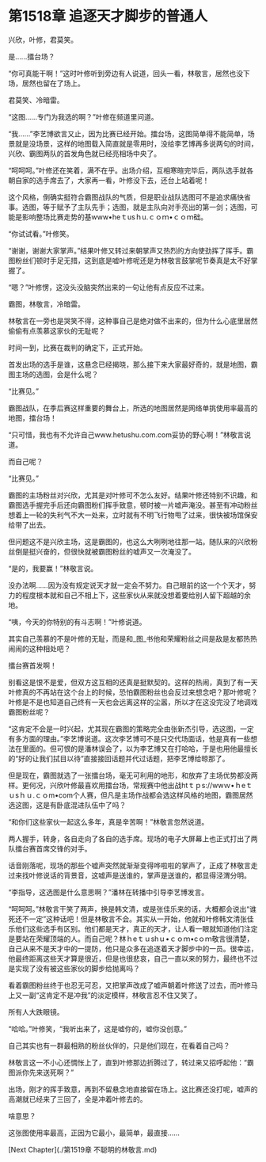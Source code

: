 # 第1518章 追逐天才脚步的普通人

兴欣，叶修，君莫笑。

是……擂台场？

“你可真能干啊！”这时叶修听到旁边有人说道，回头一看，林敬言，居然也没下场，居然也留在了场上。

君莫笑、冷暗雷。

“这图……专门为我选的啊？”叶修在频道里问道。

“我……”李艺博欲言又止，因为比赛已经开始。擂台场，这图简单得不能简单，场景就是没场景，这样的地图载入简直就是零用时，没给李艺博再多说两句的时间，兴欣、霸图两队的首发角色就已经亮相场中央了。

“呵呵呵。”叶修还在笑着，满不在乎。出场介绍，互相寒暄完毕后，两队选手就各朝自家的选手席去了，大家再一看，叶修没下去，还台上站着呢！

这个风格，倒确实挺符合霸图战队的气质，但是职业战队选图可不是追求痛快省事。选图，等于赋予了主队先手；选图，就是主队向对手亮出的第一剑；选图，可能是影响整场比赛走势的基www•heｔusｈu.ｃｏｍ•ｃｏｍ础。

“你试试看。”叶修笑。

“谢谢，谢谢大家掌声。”结果叶修又转过来朝掌声又热烈的方向使劲挥了挥手。霸图粉丝们顿时手足无措，这到底是嘘叶修呢还是为林敬言鼓掌呢节奏真是太不好掌握了。

“嗯？”叶修愣，这没头没脑突然出来的一句让他有点反应不过来。

霸图，林敬言，冷暗雷。

林敬言在一旁也是哭笑不得，这种事自己是绝对做不出来的，但为什么心底里居然偷偷有点羡慕这家伙的无耻呢？

时间一到，比赛在裁判的确定下，正式开始。

首发出场的选手是谁，这悬念已经揭晓，那么接下来大家最好奇的，就是地图，霸图主场的选图，会是什么呢？

“比赛见。”

霸图战队，在季后赛这样重要的舞台上，所选的地图居然是网络单挑使用率最高的地图，擂台场！

“只可惜，我也有不允许自己www.hetushu.com.com妥协的野心啊！”林敬言说道。

而自己呢？

“比赛见。”

霸图的主场粉丝对兴欣，尤其是对叶修可不怎么友好。结果叶修还特别不识趣，和霸图选手握完手后还向霸图粉们挥手致意，顿时被一片嘘声淹没。甚至有冲动粉丝想着上一轮的失利气不大一处来，立时就有不明飞行物甩了过来，很快被场馆保安给带了出去。

但问题这不是兴欣主场，这是霸图的，也这么大咧咧地往那一站。随队来的兴欣粉丝倒是挺兴奋的，但很快就被霸图粉丝的嘘声又一次淹没了。

“是的，我要赢！”林敬言说。

没办法啊……因为没有规定说天才就一定会不努力。自己眼前的这一个个天才，努力的程度根本就和自己不相上下，这些家伙从来就没想着要给别人留下超越的余地。

“咦，今天的你特别的有斗志啊！”叶修说道。

其实自己羡慕的不是叶修的无耻，而是和_图_书他和荣耀粉丝之间是敌是友都热热闹闹的这种相处吧？

擂台赛首发啊！

别看这是恨不是爱，但双方这互相的还真是挺默契的。这样的热闹，真到了有一天叶修真的不再站在这个台上的时候，恐怕霸图粉丝也会反过来想念吧？那叶修呢？叶修是不是也知道自己终有一天也会远离这样的尘嚣，所以才在这没完没了地调戏霸图粉丝呢？

“这肯定不会是一时兴起，尤其现在霸图的策略完全由张新杰引导，选这图，一定有多方面的理由。”李艺博说道。这次李艺博可不是只交代场面话，他是真有一些想法在里面的。但可恨的是潘林误会了，以为李艺博又在打哈哈，于是也用他最擅长的“好的让我们拭目以待”直接接回话题并代过话题，把李艺博给晾那了。

但是现在，霸图就选了一张擂台场，毫无可利用的地形，和放弃了主场优势都没两样。更何况，兴欣叶修最喜欢用擂台场，常规赛中他出战htｔｐs://wwｗ•ｈeｔｕsｈｕ.ｃｏm•com个人赛，但凡是主场作战都会选这样风格的地图，霸图居然选这图，这是有卧底混进队伍中了吗？

“和你们这些家伙一起这么多年，真是辛苦啊！”林敬言忽然说道。

两人握手，转身，各自走向了各自的选手席。现场的电子大屏幕上也正式打出了两队擂台赛首席交锋的对手。

话音刚落呢，现场的那些个嘘声突然就渐渐变得哗啦啦的掌声了，正成了林敬言走过来找叶修说话的背景音，这嘘声是送谁的，掌声是送谁的，都显得泾渭分明。

“李指导，这选图是什么意思啊？”潘林在转播中引导李艺博发言。

“呵呵呵。”林敬言干笑了两声，换是韩文清，或是张佳乐来的话，大概都会说出“谁死还不一定”这种话吧！但是林敬言不会。其实从一开始，他就和叶修韩文清张佳乐他们这些选手有区别。他们都是天才，真正的天才，让人看一眼就知道他们注定是要站在荣耀顶端的人。而自己呢？林ｈeｔｕshｕ•ｃｏｍ•cｏｍ敬言很清楚，自己从来不是天才中的一提防，他只是众多在追逐着天才脚步中的一员。很幸运，他最终距离这些天才算是很近，但是也很悲哀，自己一直以来的努力，最终也不过是实现了没有被这些家伙的脚步给抛离吗？

看着霸图粉丝终于也忍无可忍，又把掌声改成了嘘声朝着叶修送了过去，而叶修马上又一副“这肯定不是冲我”的淡定模样，林敬言忍不住又笑了。

所有人大跌眼镜。

“哈哈。”叶修笑，“我听出来了，这是嘘你的，嘘你没创意。”

自己其实也有一群最相熟的粉丝伙伴的，只是他们现在，在看着自己吗？

林敬言这一不小心还惆怅上了，直到叶修那边折腾过了，转过来又招呼起他：“霸图派你先来送死啊？”

出场，刚才的挥手致意，再到不留悬念地直接留在场上。这比赛还没打呢，嘘声的高潮就已经来了三回了，全是冲着叶修去的。

啥意思？

这张图使用率最高，正因为它最小，最简单，最直接……



[Next Chapter](./第1519章 不聪明的林敬言.md)